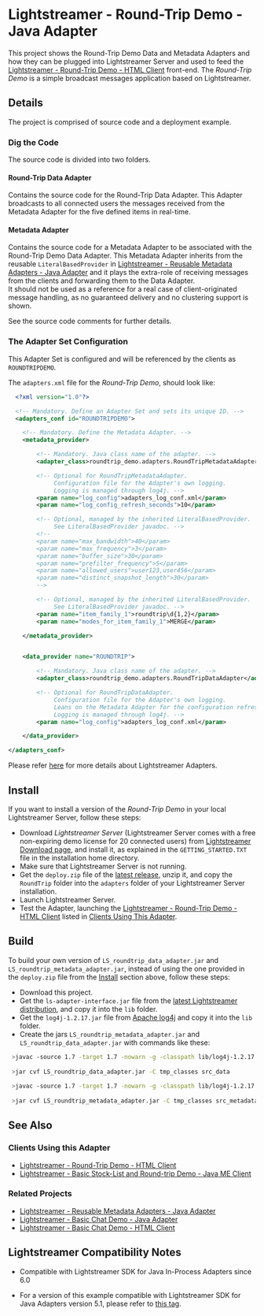 # Lightstreamer - Round-Trip Demo - Java Adapter

<!-- START DESCRIPTION lightstreamer-example-roundtrip-adapter-java -->

This project shows the Round-Trip Demo Data and Metadata Adapters and how they can be plugged into Lightstreamer Server and used to feed the [Lightstreamer - Round-Trip Demo - HTML Client](https://github.com/Weswit/Lightstreamer-example-RoundTrip-client-javascript) front-end.
The *Round-Trip Demo* is a simple broadcast messages application based on Lightstreamer.

## Details

The project is comprised of source code and a deployment example. 

### Dig the Code

The source code is divided into two folders.

#### Round-Trip Data Adapter
Contains the source code for the Round-Trip Data Adapter. This Adapter broadcasts to all connected users the messages received from the Metadata Adapter for the five defined items in real-time.<br>

#### Metadata Adapter
Contains the source code for a Metadata Adapter to be associated with the Round-Trip Demo Data Adapter. This Metadata Adapter inherits from the reusable `LiteralBasedProvider` in [Lightstreamer - Reusable Metadata Adapters - Java Adapter](https://github.com/Weswit/Lightstreamer-example-ReusableMetadata-adapter-java) and it plays the extra-role of receiving messages from the clients and forwarding them to the Data Adapter.<br>
It should not be used as a reference for a real case of client-originated message handling, as no guaranteed delivery and no clustering support is shown.
<br>

See the source code comments for further details.

<!-- END DESCRIPTION lightstreamer-example-roundtrip-adapter-java -->

### The Adapter Set Configuration

This Adapter Set is configured and will be referenced by the clients as `ROUNDTRIPDEMO`. 

The `adapters.xml` file for the *Round-Trip Demo*, should look like:
```xml      
  <?xml version="1.0"?>

  <!-- Mandatory. Define an Adapter Set and sets its unique ID. -->
  <adapters_conf id="ROUNDTRIPDEMO">

    <!-- Mandatory. Define the Metadata Adapter. -->
    <metadata_provider>

        <!-- Mandatory. Java class name of the adapter. -->
        <adapter_class>roundtrip_demo.adapters.RoundTripMetadataAdapter</adapter_class>

        <!-- Optional for RoundTripMetadataAdapter.
             Configuration file for the Adapter's own logging.
             Logging is managed through log4j. -->
        <param name="log_config">adapters_log_conf.xml</param>
        <param name="log_config_refresh_seconds">10</param>

        <!-- Optional, managed by the inherited LiteralBasedProvider.
             See LiteralBasedProvider javadoc. -->
        <!--
        <param name="max_bandwidth">40</param>
        <param name="max_frequency">3</param>
        <param name="buffer_size">30</param>
        <param name="prefilter_frequency">5</param>
        <param name="allowed_users">user123,user456</param>
        <param name="distinct_snapshot_length">30</param>
        -->

        <!-- Optional, managed by the inherited LiteralBasedProvider.
             See LiteralBasedProvider javadoc. -->
        <param name="item_family_1">roundtrip\d{1,2}</param>
        <param name="modes_for_item_family_1">MERGE</param>

    </metadata_provider>


    <data_provider name="ROUNDTRIP">

        <!-- Mandatory. Java class name of the adapter. -->
        <adapter_class>roundtrip_demo.adapters.RoundTripDataAdapter</adapter_class>

        <!-- Optional for RoundTripDataAdapter.
             Configuration file for the Adapter's own logging.
             Leans on the Metadata Adapter for the configuration refresh.
             Logging is managed through log4j. -->
        <param name="log_config">adapters_log_conf.xml</param>

    </data_provider>

</adapters_conf>
```

Please refer [here](http://www.lightstreamer.com/docs/base/General%20Concepts.pdf) for more details about Lightstreamer Adapters.<br>

## Install

If you want to install a version of the *Round-Trip Demo* in your local Lightstreamer Server, follow these steps:

* Download *Lightstreamer Server* (Lightstreamer Server comes with a free non-expiring demo license for 20 connected users) from [Lightstreamer Download page](http://www.lightstreamer.com/download.htm), and install it, as explained in the `GETTING_STARTED.TXT` file in the installation home directory.
* Make sure that Lightstreamer Server is not running.
* Get the `deploy.zip` file of the [latest release](https://github.com/Weswit/Lightstreamer-example-RoundTrip-adapter-java/releases), unzip it, and copy the `RoundTrip` folder into the `adapters` folder of your Lightstreamer Server installation.
* Launch Lightstreamer Server.
* Test the Adapter, launching the [Lightstreamer - Round-Trip Demo - HTML Client](https://github.com/Weswit/Lightstreamer-example-RoundTrip-client-javascript) listed in [Clients Using This Adapter](https://github.com/Weswit/Lightstreamer-example-RoundTrip-adapter-java#clients-using-this-adapter).

## Build

To build your own version of `LS_roundtrip_data_adapter.jar` and ` LS_roundtrip_metadata_adapter.jar`, instead of using the one provided in the `deploy.zip` file from the [Install](https://github.com/Weswit/Lightstreamer-example-RoundTrip-adapter-java#install) section above, follow these steps:

* Download this project.
* Get the `ls-adapter-interface.jar` file from the [latest Lightstreamer distribution](http://www.lightstreamer.com/download), and copy it into the `lib` folder.
* Get the `log4j-1.2.17.jar` file from [Apache log4j](https://logging.apache.org/log4j/1.2/) and copy it into the `lib` folder.
* Create the jars `LS_roundtrip_metadata_adapter.jar` and `LS_roundtrip_data_adapter.jar` with commands like these:
```sh
 >javac -source 1.7 -target 1.7 -nowarn -g -classpath lib/log4j-1.2.17.jar;lib/ls-adapter-interface/ls-adapter-interface.jar -sourcepath src/src_data -d tmp_classes src/src_roundtrip/roundtrip_demo/adapters/RoundTripDataAdapter.java
 
 >jar cvf LS_roundtrip_data_adapter.jar -C tmp_classes src_data
 
 >javac -source 1.7 -target 1.7 -nowarn -g -classpath lib/log4j-1.2.17.jar;lib/ls-adapter-interface/ls-adapter-interface.jar;LS_messenger_data_adapter.jar -sourcepath src/src_metadata -d tmp_classes src/src_metadata/roundtrip_demo/adapters/RoundTripMetadataAdapter.java
 
 >jar cvf LS_roundtrip_metadata_adapter.jar -C tmp_classes src_metadata
```

## See Also

### Clients Using this Adapter
<!-- START RELATED_ENTRIES -->

* [Lightstreamer - Round-Trip Demo - HTML Client](https://github.com/Weswit/Lightstreamer-example-RoundTrip-client-javascript)
* [Lightstreamer - Basic Stock-List and Round-trip Demo - Java ME Client](https://github.com/Weswit/Lightstreamer-example-StockList-client-midlet)

<!-- END RELATED_ENTRIES -->

### Related Projects

* [Lightstreamer - Reusable Metadata Adapters - Java Adapter](https://github.com/Weswit/Lightstreamer-example-ReusableMetadata-adapter-java)
* [Lightstreamer - Basic Chat Demo - Java Adapter](https://github.com/Weswit/Lightstreamer-example-Chat-adapter-java)
* [Lightstreamer - Basic Chat Demo - HTML Client](https://github.com/Weswit/Lightstreamer-example-Chat-client-javascript)

## Lightstreamer Compatibility Notes

* Compatible with Lightstreamer SDK for Java In-Process Adapters since 6.0
- For a version of this example compatible with Lightstreamer SDK for Java Adapters version 5.1, please refer to [this tag](https://github.com/Weswit/Lightstreamer-example-RoundTrip-adapter-java/tree/for_Lightstreamer_5.1).
